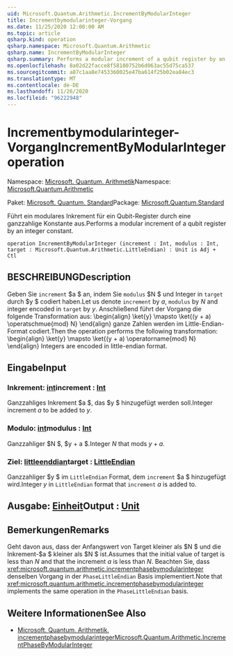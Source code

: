 ```yaml
---
uid: Microsoft.Quantum.Arithmetic.IncrementByModularInteger
title: Incrementbymodularinteger-Vorgang
ms.date: 11/25/2020 12:00:00 AM
ms.topic: article
qsharp.kind: operation
qsharp.namespace: Microsoft.Quantum.Arithmetic
qsharp.name: IncrementByModularInteger
qsharp.summary: Performs a modular increment of a qubit register by an integer constant.
ms.openlocfilehash: 8a02d22facce8f58180752b6d063ac55d75ca537
ms.sourcegitcommit: a87c1aa8e7453360025e47ba614f25b02ea84ec3
ms.translationtype: MT
ms.contentlocale: de-DE
ms.lasthandoff: 11/26/2020
ms.locfileid: "96222948"
---
```

# <a name="incrementbymodularinteger-operation"></a><span data-ttu-id="57942-102">Incrementbymodularinteger-Vorgang</span><span class="sxs-lookup"><span data-stu-id="57942-102">IncrementByModularInteger operation</span></span>

<span data-ttu-id="57942-103">Namespace: [Microsoft. Quantum. Arithmetik](xref:Microsoft.Quantum.Arithmetic)</span><span class="sxs-lookup"><span data-stu-id="57942-103">Namespace: [Microsoft.Quantum.Arithmetic](xref:Microsoft.Quantum.Arithmetic)</span></span>

<span data-ttu-id="57942-104">Paket: [Microsoft. Quantum. Standard](https://nuget.org/packages/Microsoft.Quantum.Standard)</span><span class="sxs-lookup"><span data-stu-id="57942-104">Package: [Microsoft.Quantum.Standard](https://nuget.org/packages/Microsoft.Quantum.Standard)</span></span>


<span data-ttu-id="57942-105">Führt ein modulares Inkrement für ein Qubit-Register durch eine ganzzahlige Konstante aus.</span><span class="sxs-lookup"><span data-stu-id="57942-105">Performs a modular increment of a qubit register by an integer constant.</span></span>

```qsharp
operation IncrementByModularInteger (increment : Int, modulus : Int, target : Microsoft.Quantum.Arithmetic.LittleEndian) : Unit is Adj + Ctl
```


## <a name="description"></a><span data-ttu-id="57942-106">BESCHREIBUNG</span><span class="sxs-lookup"><span data-stu-id="57942-106">Description</span></span>

<span data-ttu-id="57942-107">Geben Sie `increment` $a $ an, indem Sie `modulus` $N $ und Integer in `target` durch $y $ codiert haben.</span><span class="sxs-lookup"><span data-stu-id="57942-107">Let us denote `increment` by $a$, `modulus` by $N$ and integer encoded in `target` by $y$.</span></span>
<span data-ttu-id="57942-108">Anschließend führt der Vorgang die folgende Transformation aus: \begin{align} \ket{y} \mapsto \ket{(y + a) \operatschmue{mod} N} \end{align} ganze Zahlen werden im Little-Endian-Format codiert.</span><span class="sxs-lookup"><span data-stu-id="57942-108">Then the operation performs the following transformation: \begin{align} \ket{y} \mapsto \ket{(y + a) \operatorname{mod} N} \end{align} Integers are encoded in little-endian format.</span></span>

## <a name="input"></a><span data-ttu-id="57942-109">Eingabe</span><span class="sxs-lookup"><span data-stu-id="57942-109">Input</span></span>

### <a name="increment--int"></a><span data-ttu-id="57942-110">Inkrement: [int](xref:microsoft.quantum.lang-ref.int)</span><span class="sxs-lookup"><span data-stu-id="57942-110">increment : [Int](xref:microsoft.quantum.lang-ref.int)</span></span>

<span data-ttu-id="57942-111">Ganzzahliges Inkrement $a $, das $y $ hinzugefügt werden soll.</span><span class="sxs-lookup"><span data-stu-id="57942-111">Integer increment $a$ to be added to $y$.</span></span>


### <a name="modulus--int"></a><span data-ttu-id="57942-112">Modulo: [int](xref:microsoft.quantum.lang-ref.int)</span><span class="sxs-lookup"><span data-stu-id="57942-112">modulus : [Int](xref:microsoft.quantum.lang-ref.int)</span></span>

<span data-ttu-id="57942-113">Ganzzahliger $N $, $y + a $.</span><span class="sxs-lookup"><span data-stu-id="57942-113">Integer $N$ that mods $y + a$.</span></span>


### <a name="target--littleendian"></a><span data-ttu-id="57942-114">Ziel: [littleenddian](xref:Microsoft.Quantum.Arithmetic.LittleEndian)</span><span class="sxs-lookup"><span data-stu-id="57942-114">target : [LittleEndian](xref:Microsoft.Quantum.Arithmetic.LittleEndian)</span></span>

<span data-ttu-id="57942-115">Ganzzahliger $y $ im `LittleEndian` Format, dem `increment` $a $ hinzugefügt wird.</span><span class="sxs-lookup"><span data-stu-id="57942-115">Integer $y$ in `LittleEndian` format that `increment` $a$ is added to.</span></span>



## <a name="output--unit"></a><span data-ttu-id="57942-116">Ausgabe: [Einheit](xref:microsoft.quantum.lang-ref.unit)</span><span class="sxs-lookup"><span data-stu-id="57942-116">Output : [Unit](xref:microsoft.quantum.lang-ref.unit)</span></span>



## <a name="remarks"></a><span data-ttu-id="57942-117">Bemerkungen</span><span class="sxs-lookup"><span data-stu-id="57942-117">Remarks</span></span>

<span data-ttu-id="57942-118">Geht davon aus, dass der Anfangswert von Target kleiner als $N $ und die Inkrement-$a $ kleiner als $N $ ist.</span><span class="sxs-lookup"><span data-stu-id="57942-118">Assumes that the initial value of target is less than $N$ and that the increment $a$ is less than $N$.</span></span>
<span data-ttu-id="57942-119">Beachten Sie, dass <xref:microsoft.quantum.arithmetic.incrementphasebymodularinteger> denselben Vorgang in der `PhaseLittleEndian` Basis implementiert.</span><span class="sxs-lookup"><span data-stu-id="57942-119">Note that <xref:microsoft.quantum.arithmetic.incrementphasebymodularinteger> implements the same operation in the `PhaseLittleEndian` basis.</span></span>

## <a name="see-also"></a><span data-ttu-id="57942-120">Weitere Informationen</span><span class="sxs-lookup"><span data-stu-id="57942-120">See Also</span></span>

- [<span data-ttu-id="57942-121">Microsoft. Quantum. Arithmetik. incrementphasebymodularinteger</span><span class="sxs-lookup"><span data-stu-id="57942-121">Microsoft.Quantum.Arithmetic.IncrementPhaseByModularInteger</span></span>](xref:Microsoft.Quantum.Arithmetic.IncrementPhaseByModularInteger)